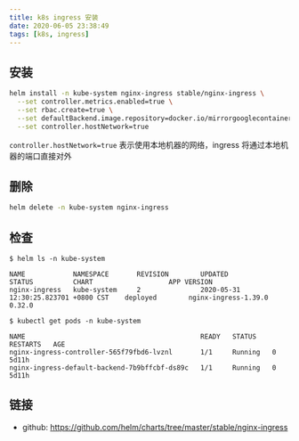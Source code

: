 ```yaml
---
title: k8s ingress 安装
date: 2020-06-05 23:38:49
tags: [k8s, ingress]
---
```


## 安装

```sh
helm install -n kube-system nginx-ingress stable/nginx-ingress \
  --set controller.metrics.enabled=true \
  --set rbac.create=true \
  --set defaultBackend.image.repository=docker.io/mirrorgooglecontainers/defaultbackend-amd64 \
  --set controller.hostNetwork=true
```

`controller.hostNetwork=true` 表示使用本地机器的网络，ingress 将通过本地机器的端口直接对外

## 删除

```sh
helm delete -n kube-system nginx-ingress
```

## 检查

```
$ helm ls -n kube-system

NAME            NAMESPACE       REVISION        UPDATED                                 STATUS          CHART                   APP VERSION
nginx-ingress   kube-system     2               2020-05-31 12:30:25.823701 +0800 CST    deployed        nginx-ingress-1.39.0    0.32.0  

$ kubectl get pods -n kube-system

NAME                                            READY   STATUS    RESTARTS   AGE
nginx-ingress-controller-565f79fbd6-lvznl       1/1     Running   0          5d11h
nginx-ingress-default-backend-7b9bffcbf-ds89c   1/1     Running   0          5d11h
```

## 链接

- github: <https://github.com/helm/charts/tree/master/stable/nginx-ingress>

